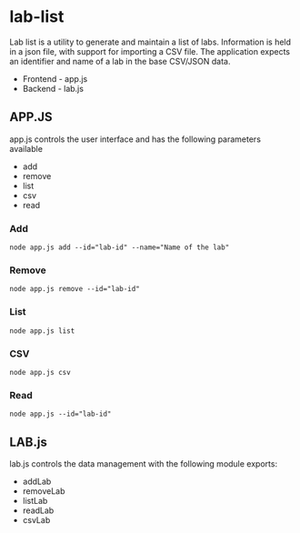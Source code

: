 # lab-list

Lab list is a utility to generate and maintain a list of labs. Information is held in a json file, with support for importing a CSV file.
The application expects an identifier and name of a lab in the base CSV/JSON data.

* Frontend - app.js
* Backend  - lab.js

## APP.JS
app.js controls the user interface and has the following parameters available

* add
* remove
* list
* csv
* read

### Add
```node app.js add --id="lab-id" --name="Name of the lab"```

### Remove
```node app.js remove --id="lab-id"```

### List
```node app.js list```

### CSV
```node app.js csv```

### Read
```node app.js --id="lab-id"```

## LAB.js
lab.js controls the data management with the following module exports:

* addLab
* removeLab
* listLab
* readLab
* csvLab
